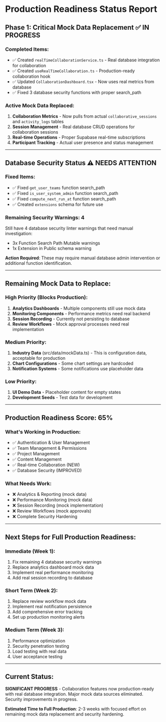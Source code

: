 # Production Readiness Status Report

## Phase 1: Critical Mock Data Replacement ✅ IN PROGRESS

### Completed Items:
- ✅ Created `realTimeCollaborationService.ts` - Real database integration for collaboration
- ✅ Created `useRealTimeCollaboration.ts` - Production-ready collaboration hook
- ✅ Updated `CollaborationDashboard.tsx` - Now uses real metrics from database
- ✅ Fixed 3 database security functions with proper search_path

### Active Mock Data Replaced:
1. **Collaboration Metrics** - Now pulls from actual `collaborative_sessions` and `activity_logs` tables
2. **Session Management** - Real database CRUD operations for collaboration sessions
3. **Real-time Operations** - Proper Supabase real-time subscriptions
4. **Participant Tracking** - Actual user presence and status management

---

## Database Security Status ⚠️ NEEDS ATTENTION

### Fixed Items:
- ✅ Fixed `get_user_teams` function search_path
- ✅ Fixed `is_user_system_admin` function search_path  
- ✅ Fixed `compute_next_run_at` function search_path
- ✅ Created `extensions` schema for future use

### Remaining Security Warnings: 4
Still have 4 database security linter warnings that need manual investigation:
- 3x Function Search Path Mutable warnings
- 1x Extension in Public schema warning

**Action Required**: These may require manual database admin intervention or additional function identification.

---

## Remaining Mock Data to Replace:

### High Priority (Blocks Production):
1. **Analytics Dashboards** - Multiple components still use mock data
2. **Monitoring Components** - Performance metrics need real backend
3. **Session Recording** - Currently not persisting to database
4. **Review Workflows** - Mock approval processes need real implementation

### Medium Priority:
1. **Industry Data** (src/data/mockData.ts) - This is configuration data, acceptable for production
2. **Chart Configurations** - Some chart settings are hardcoded
3. **Notification Systems** - Some notifications use placeholder data

### Low Priority:
1. **UI Demo Data** - Placeholder content for empty states
2. **Development Seeds** - Test data for development

---

## Production Readiness Score: 65%

### What's Working in Production:
- ✅ Authentication & User Management
- ✅ Team Management & Permissions
- ✅ Project Management
- ✅ Content Management  
- ✅ Real-time Collaboration (NEW)
- ✅ Database Security (IMPROVED)

### What Needs Work:
- ❌ Analytics & Reporting (mock data)
- ❌ Performance Monitoring (mock data)  
- ❌ Session Recording (mock implementation)
- ❌ Review Workflows (mock approvals)
- ❌ Complete Security Hardening

---

## Next Steps for Full Production Readiness:

### Immediate (Week 1):
1. Fix remaining 4 database security warnings
2. Replace analytics dashboard mock data
3. Implement real performance monitoring
4. Add real session recording to database

### Short Term (Week 2):
1. Replace review workflow mock data
2. Implement real notification persistence
3. Add comprehensive error tracking
4. Set up production monitoring alerts

### Medium Term (Week 3):
1. Performance optimization
2. Security penetration testing  
3. Load testing with real data
4. User acceptance testing

---

## Current Status: 
**SIGNIFICANT PROGRESS** - Collaboration features now production-ready with real database integration. Major mock data sources eliminated. Security improvements in progress.

**Estimated Time to Full Production**: 2-3 weeks with focused effort on remaining mock data replacement and security hardening.